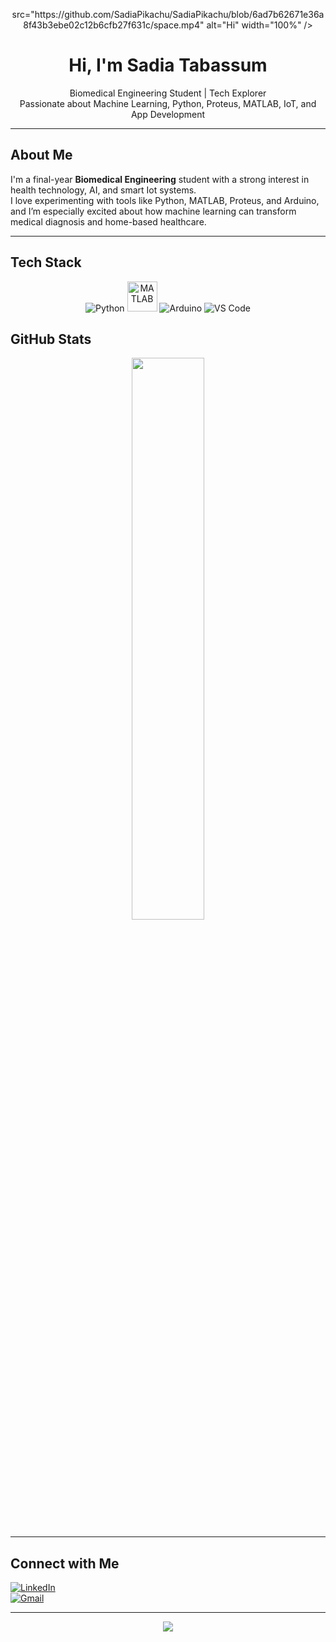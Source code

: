<p align="center">
  src="https://github.com/SadiaPikachu/SadiaPikachu/blob/6ad7b62671e36a8f43b3ebe02c12b6cfb27f631c/space.mp4" alt="Hi"
width="100%" />
</p>

<h1 align="center">Hi, I'm Sadia Tabassum </h1>

<p align="center">
   Biomedical Engineering Student |  Tech Explorer <br>
   Passionate about Machine Learning, Python, Proteus, MATLAB, IoT, and App Development
</p>

---

##  About Me

I'm a final-year **Biomedical Engineering** student with a strong interest in health technology, AI, and smart Iot systems.  
I love experimenting with tools like Python, MATLAB, Proteus, and Arduino, and I’m especially excited about how machine learning can transform medical diagnosis and home-based healthcare.

---

##  Tech Stack

<p align="center">
  <img src="https://img.icons8.com/color/48/python--v1.png" alt="Python"/>
  <img src="https://upload.wikimedia.org/wikipedia/commons/2/21/Matlab_Logo.png" alt="MATLAB" width="48"/>
  <img src="https://img.icons8.com/color/48/arduino.png" alt="Arduino"/>
  <img src="https://img.icons8.com/color/48/visual-studio-code-2019.png" alt="VS Code"/>
</p>



##  GitHub Stats

<p align="center">
  <img src="https://github-readme-stats.vercel.app/api?username=SadiaPikachu&show_icons=true&theme=radical" width="48%"/>
</p>

---

##  Connect with Me

[![LinkedIn](https://img.shields.io/badge/LinkedIn-Connect-blue?style=flat-square&logo=linkedin)](https://www.linkedin.com/in/sadia-tabassum-310916369)  
[![Gmail](https://img.shields.io/badge/Email-sadiakrypton2001@gmail.com-red?style=flat-square&logo=gmail&logoColor=white)](mailto:sadiakrypton2001@gmail.com)

---

<p align="center">
  <img src="https://readme-typing-svg.demolab.com?font=Fira+Code&weight=500&pause=1000&color=F74780&center=true&vCenter=true&width=435&lines=Welcome+to+my+GitHub!;Let's+Build+Something+Innovative!" />
</p>

